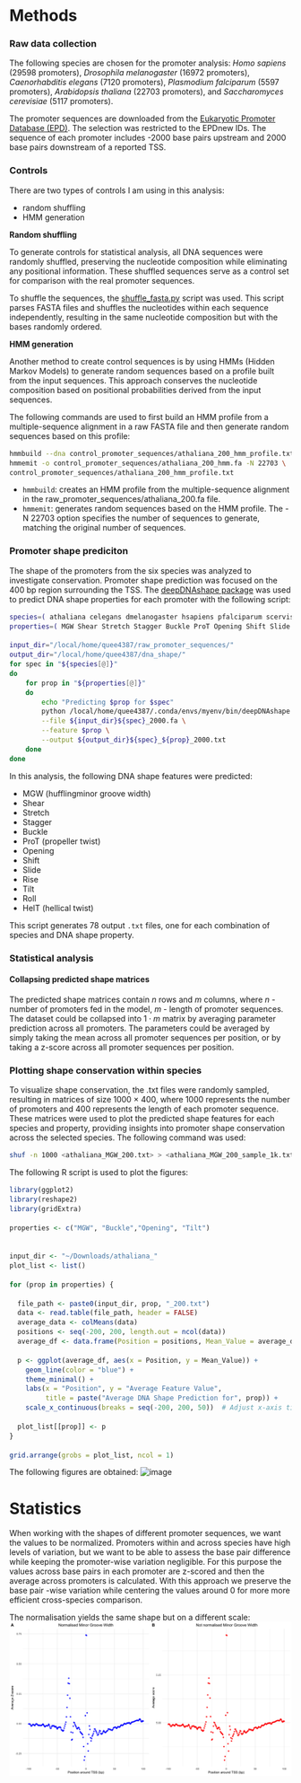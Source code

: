 # Methods
### Raw data collection
The following species are chosen for the promoter analysis: *Homo sapiens* (29598 promoters), *Drosophila melanogaster* (16972 promoters), *Caenorhabditis elegans* (7120 promoters), *Plasmodium 
falciparum* (5597 promoters), *Arabidopsis thaliana* (22703 promoters), and *Saccharomyces cerevisiae* (5117 promoters).

The promoter sequences are downloaded from the [Eukaryotic Promoter 
Database (EPD)](https://epd.expasy.org/epd/). The selection was restricted 
to the EPDnew IDs. The sequence of each promoter includes -2000 base pairs 
upstream and 2000 base pairs downstream of a reported TSS. 

### Controls

There are two types of controls I am using in this analysis:
- random shuffling 
- HMM generation

**Random shuffling**

To generate controls for statistical analysis, all DNA sequences were randomly shuffled, preserving the nucleotide composition while eliminating any positional information. These shuffled sequences serve as a control set for comparison with the real promoter sequences.

To shuffle the sequences, the [shuffle_fasta.py](shuffle_fasta.py) script was used. This script parses FASTA files and shuffles the nucleotides within each sequence independently, resulting in the same nucleotide composition but with the bases randomly ordered.

**HMM generation**

Another method to create control sequences is by using HMMs (Hidden Markov Models) to generate random sequences based on a profile built from the input sequences. This approach conserves the nucleotide composition based on positional probabilities derived from the input sequences.

The following commands are used to first build an HMM profile from a multiple-sequence alignment in a raw FASTA file and then generate random sequences based on this profile:

``` bash
hmmbuild --dna control_promoter_sequences/athaliana_200_hmm_profile.txt raw_promoter_sequences/athaliana_200.fa 
hmmemit -o control_promoter_sequences/athaliana_200_hmm.fa -N 22703 \ 
control_promoter_sequences/athaliana_200_hmm_profile.txt 
```
- `hmmbuild`: creates an HMM profile from the multiple-sequence alignment in the raw_promoter_sequences/athaliana_200.fa file.
- `hmmemit`: generates random sequences based on the HMM profile. The -N 22703 option specifies the number of sequences to generate, matching the original number of sequences.

### Promoter shape prediciton
The shape of the promoters from the six species was analyzed to investigate conservation. Promoter shape prediction was focused on the 400 bp region surrounding the TSS. The  [deepDNAshape package](https://github.com/JinsenLi/deepDNAshape/blob/main/README.md) was used to predict DNA shape properties for each promoter with the following script:

``` bash
species=( athaliana celegans dmelanogaster hsapiens pfalciparum scervisiae )
properties=( MGW Shear Stretch Stagger Buckle ProT Opening Shift Slide Rise Tilt Roll HelT )

input_dir="/local/home/quee4387/raw_promoter_sequences/"
output_dir="/local/home/quee4387/dna_shape/"
for spec in "${species[@]}"
do
    for prop in "${properties[@]}"
    do
        echo "Predicting $prop for $spec"
        python /local/home/quee4387/.conda/envs/myenv/bin/deepDNAshape \
        --file ${input_dir}${spec}_2000.fa \
        --feature $prop \
        --output ${output_dir}${spec}_${prop}_2000.txt
    done
done
```
In this analysis, the following DNA shape features were predicted:
- MGW (hufflingminor groove width)
- Shear
- Stretch
- Stagger
- Buckle
- ProT (propeller twist)
- Opening
- Shift
- Slide
- Rise
- Tilt
- Roll
- HelT (hellical twist)

This script generates 78 output `.txt` files, one for each combination of species and DNA shape property.

### Statistical analysis
#### Collapsing predicted shape matrices 
The predicted shape matrices contain $n$ rows and $m$ columns, where $n$ - number of promoters fed in the model, $m$ - length of promoter sequences. The dataset could be collapsed into $1 \cdot m$ matrix by averaging parameter prediction across all promoters. The parameters could be averaged by simply taking the mean across all promoter sequences per position, or by taking a z-score across all promoter sequences per position.

### Plotting shape conservation within species
To visualize shape conservation, the .txt files were randomly sampled, resulting in matrices of size 1000 × 400, where 1000 represents the number of promoters and 400 represents the length of each promoter sequence. These matrices were used to plot the predicted shape features for each species and property, providing insights into promoter shape conservation across the selected species.
The following command was used: 

``` bash 
shuf -n 1000 <athaliana_MGW_200.txt> > <athaliana_MGW_200_sample_1k.txt>
```
The following R script is used to plot the figures:

``` R
library(ggplot2)
library(reshape2)
library(gridExtra)

properties <- c("MGW", "Buckle","Opening", "Tilt")


input_dir <- "~/Downloads/athaliana_"
plot_list <- list()

for (prop in properties) {

  file_path <- paste0(input_dir, prop, "_200.txt")
  data <- read.table(file_path, header = FALSE)
  average_data <- colMeans(data)
  positions <- seq(-200, 200, length.out = ncol(data))
  average_df <- data.frame(Position = positions, Mean_Value = average_data)

  p <- ggplot(average_df, aes(x = Position, y = Mean_Value)) +
    geom_line(color = "blue") +
    theme_minimal() +
    labs(x = "Position", y = "Average Feature Value", 
         title = paste("Average DNA Shape Prediction for", prop)) +
    scale_x_continuous(breaks = seq(-200, 200, 50))  # Adjust x-axis ticks

  plot_list[[prop]] <- p
}

grid.arrange(grobs = plot_list, ncol = 1)
```
The following figures are obtained:
![image](https://github.com/user-attachments/assets/fe443fd8-0c46-4694-87a5-aa164227bcb3)

# Statistics
When working with the shapes of different promoter sequences, we want the values to be normalized.
Promoters within and across species have high levels of variation, but we want to be able to assess the base pair difference while keeping the promoter-wise variation negligible. For this purpose the values across base pairs in each promoter are z-scored and then the average across promoters is calculated. With this approach we preserve the base pair -wise variation while centering the values around $0$ for more more efficient cross-species comparison. 

The normalisation yields the same shape but on a different scale:
![image](img/normalised_comparison.png) 

